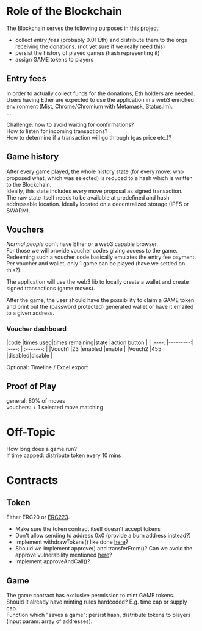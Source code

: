 # Role of the Blockchain

The Blockchain serves the following purposes in this project:  
* collect *entry fees* (probably 0.01 Eth) and distribute them to the orgs receiving the donations. (not yet sure if we really need this)
* persist the history of played games (hash representing it)
* assign GAME tokens to players

## Entry fees

In order to actually collect funds for the donations, Eth holders are needed.  
Users having Ether are expected to use the application in a web3 enriched environment (Mist, Chrome/Chromium with Metamask, Status.im).  
...

Challenge: how to avoid waiting for confirmations?  
How to listen for incoming transactions?  
How to determine if a transaction will go through (gas price etc.)?

## Game history

After every game played, the whole history state (for every move: who proposed what, which was selected) is reduced to a hash which is written to the Blockchain.  
Ideally, this state includes every move proposal as signed transaction.  
The raw state itself needs to be available at predefined and hash addressable location. Ideally located on a decentralized storage (IPFS or SWARM).

## Vouchers

*Normal people* don't have Ether or a web3 capable browser.  
For those we will provide voucher codes giving access to the game. Redeeming such a voucher code basically emulates the entry fee payment.  
Per voucher and wallet, only 1 game can be played (have we settled on this?).

The application will use the web3 lib to locally create a wallet and create signed transactions (game moves).  
  
After the game, the user should have the possibility to claim a GAME token and print out the (password protected) generated wallet or have it emailed to a given address.

### Voucher dashboard

|code    |times used|times remaining|state   |action button  |
| :----: |---------:| :----: |   :-------:   |
|Vouch1  |23        |enabled |enable |
|Vouch2  |455       |disabled|disable |

Optional: Timeline / Excel export

## Proof of Play

general: 80% of moves  
vouchers: + 1 selected move matching

# Off-Topic

How long does a game run?  
If time capped: distribute token every 10 mins

# Contracts

## Token

Either ERC20 or [ERC223](https://github.com/ethereum/EIPs/issues/223).
* Make sure the token contract itself doesn't accept tokens
* Don't allow sending to address 0x0 (provide a burn address instead?)
* Implement withdrawTokens() like done [here](https://github.com/bancorprotocol/contracts/blob/master/solidity/contracts/TokenHolder.sol)?
* Should we implement approve() and transferFrom()? Can we avoid the approve vulnerability mentioned [here](https://drive.google.com/file/d/0ByMtMw2hul0EN3NCaVFHSFdxRzA/view)?
* Implement approveAndCall()?

## Game

The game contract has exclusive permission to mint GAME tokens.  
Should it already have minting rules hardcoded? E.g. time cap or supply cap.  
Function which "saves a game": persist hash, distribute tokens to players (input param: array of addresses). 